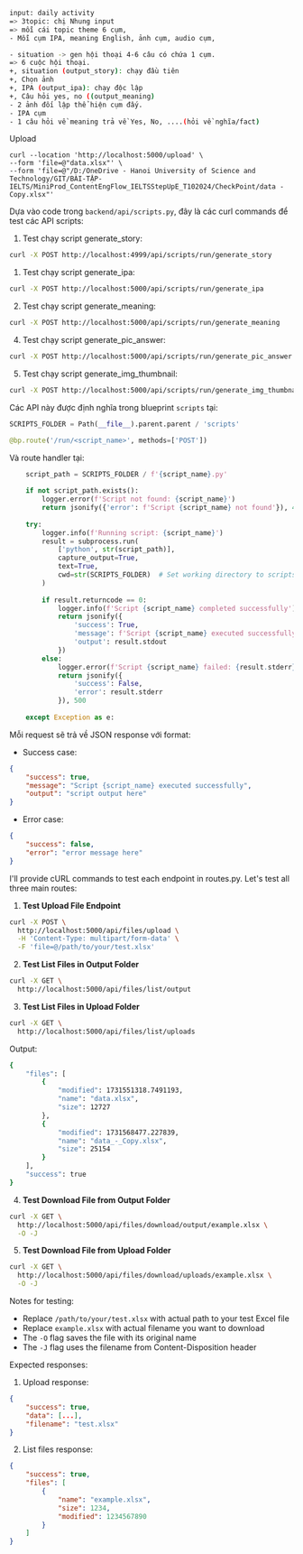 ```bash
input: daily activity
=> 3topic: chị Nhung input 
=> mỗi cái topic theme 6 cụm, 
- Mỗi cụm IPA, meaning English, ảnh cụm, audio cụm, 

- situation -> gen hội thoại 4-6 câu có chứa 1 cụm. 
=> 6 cuộc hội thoại. 
+, situation (output_story): chạy đầu tiên
+, Chọn ảnh 
+, IPA (output_ipa): chạy độc lập 
+, Câu hỏi yes, no ((output_meaning)
- 2 ảnh đối lập thể hiện cụm đấy. 
- IPA cụm 
- 1 câu hỏi về meaning trả về Yes, No, ....(hỏi về nghĩa/fact)
````


Upload

```
curl --location 'http://localhost:5000/upload' \
--form 'file=@"data.xlsx"' \
--form 'file=@"/D:/OneDrive - Hanoi University of Science and Technology/GIT/BÀI-TẬP-IELTS/MiniProd_ContentEngFlow_IELTSStepUpE_T102024/CheckPoint/data - Copy.xlsx"'

```


Dựa vào code trong `backend/api/scripts.py`, đây là các curl commands để test các API scripts:
1. Test chạy script generate_story:
```bash
curl -X POST http://localhost:4999/api/scripts/run/generate_story
```


1. Test chạy script generate_ipa:
```bash
curl -X POST http://localhost:5000/api/scripts/run/generate_ipa
```

2. Test chạy script generate_meaning:
```bash
curl -X POST http://localhost:5000/api/scripts/run/generate_meaning
```



4. Test chạy script generate_pic_answer:
```bash
curl -X POST http://localhost:5000/api/scripts/run/generate_pic_answer
```
5. Test chạy script generate_img_thumbnail:
```bash
curl -X POST http://localhost:5000/api/scripts/run/generate_img_thumbnail
```

Các API này được định nghĩa trong blueprint `scripts` tại:

```13:15:backend/api/scripts.py
SCRIPTS_FOLDER = Path(__file__).parent.parent / 'scripts'

@bp.route('/run/<script_name>', methods=['POST'])
```


Và route handler tại:

```17:46:backend/api/scripts.py
    script_path = SCRIPTS_FOLDER / f'{script_name}.py'
    
    if not script_path.exists():
        logger.error(f'Script not found: {script_name}')
        return jsonify({'error': f'Script {script_name} not found'}), 404
        
    try:
        logger.info(f'Running script: {script_name}')
        result = subprocess.run(
            ['python', str(script_path)],
            capture_output=True,
            text=True,
            cwd=str(SCRIPTS_FOLDER)  # Set working directory to scripts folder
        )
        
        if result.returncode == 0:
            logger.info(f'Script {script_name} completed successfully')
            return jsonify({
                'success': True,
                'message': f'Script {script_name} executed successfully',
                'output': result.stdout
            })
        else:
            logger.error(f'Script {script_name} failed: {result.stderr}')
            return jsonify({
                'success': False,
                'error': result.stderr
            }), 500
            
    except Exception as e:
```


Mỗi request sẽ trả về JSON response với format:
- Success case:
```json
{
    "success": true,
    "message": "Script {script_name} executed successfully",
    "output": "script output here"
}
```

- Error case:
```json
{
    "success": false,
    "error": "error message here"
}

```

I'll provide cURL commands to test each endpoint in routes.py. Let's test all three main routes:

1. **Test Upload File Endpoint**
```bash
curl -X POST \
  http://localhost:5000/api/files/upload \
  -H 'Content-Type: multipart/form-data' \
  -F 'file=@/path/to/your/test.xlsx'
```

2. **Test List Files in Output Folder**
```bash
curl -X GET \
  http://localhost:5000/api/files/list/output
```

3. **Test List Files in Upload Folder**
```bash
curl -X GET \
  http://localhost:5000/api/files/list/uploads
```
Output: 
```bash
{
    "files": [
        {
            "modified": 1731551318.7491193,
            "name": "data.xlsx",
            "size": 12727
        },
        {
            "modified": 1731568477.227839,
            "name": "data_-_Copy.xlsx",
            "size": 25154
        }
    ],
    "success": true
}
```



4. **Test Download File from Output Folder**
```bash
curl -X GET \
  http://localhost:5000/api/files/download/output/example.xlsx \
  -O -J
```

5. **Test Download File from Upload Folder**
```bash
curl -X GET \
  http://localhost:5000/api/files/download/uploads/example.xlsx \
  -O -J
```

Notes for testing:
- Replace `/path/to/your/test.xlsx` with actual path to your test Excel file
- Replace `example.xlsx` with actual filename you want to download
- The `-O` flag saves the file with its original name
- The `-J` flag uses the filename from Content-Disposition header

Expected responses:
1. Upload response:
```json
{
    "success": true,
    "data": [...],
    "filename": "test.xlsx"
}
```

2. List files response:
```json
{
    "success": true,
    "files": [
        {
            "name": "example.xlsx",
            "size": 1234,
            "modified": 1234567890
        }
    ]
}
```
